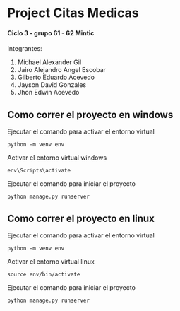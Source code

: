 # Project Citas Medicas
#### Ciclo 3 - grupo 61 - 62 Mintic

Integrantes:
1. Michael Alexander Gil
2. Jairo Alejandro Angel Escobar
3. Gilberto Eduardo Acevedo
4. Jayson David Gonzales
5. Jhon Edwin Acevedo

## Como correr el proyecto en windows
Ejecutar el comando para activar el entorno virtual 

```python -m venv env```  

Activar el entorno virtual windows

```env\Scripts\activate```

Ejecutar el comando para iniciar el proyecto 

```python manage.py runserver```

## Como correr el proyecto en linux
Ejecutar el comando para activar el entorno virtual 

```python -m venv env```

Activar el entorno virtual linux 

```source env/bin/activate```

Ejecutar el comando para iniciar el proyecto 

```python manage.py runserver```
